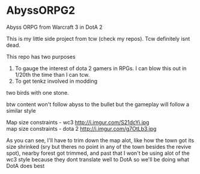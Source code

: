 # AbyssORPG2
Abyss ORPG from Warcraft 3 in DotA 2

This is my little side project from tcw (check my repos). Tcw definitely isnt dead.

This repo has two purposes 

1) To gauge the interest of dota 2 gamers in RPGs. I can blow this out in 1/20th the time than I can tcw.   
2) To get tenkz involved in modding

two birds with one stone.

btw content won't follow abyss to the bullet but the gameplay will follow a similar style

Map size constraints - wc3 http://i.imgur.com/S21dcYi.jpg   
map size constraints - dota 2 http://i.imgur.com/g7OtLb3.jpg

As you can see, I'll have to trim down the map alot, like how the town got its size shrinked (sry but theres no point in any of the town besides the revive spot), nearby forest got trimmed, and past that I won't be using alot of the wc3 style because they dont translate well to DotA so we'll be doing what DotA does best

